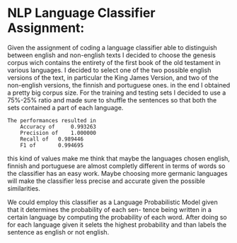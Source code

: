 # NLP Language Classifier Assignment:

Given the assignment of coding a language classifier able to distinguish between english and non-english texts I decided
 to choose the genesis corpus wich contains the entirety of the first book of the old testament in various languages.
I decided to select one of the two possible english versions of the text, in particular the King James Version, and two
 of the non-english versions, the finnish and portuguese ones.
in the end I obtained a pretty big corpus size.
For the training and testing sets I decided to use a 75%-25% ratio and made sure to shuffle the sentences so that both 
the sets contained a part of each language.
```
The performances resulted in
	Accuracy of 	0.993263
	Precision of 	1.000000
	Recall of 	0.989446
	F1 of 		0.994695
```
this kind of values make me think that maybe the languages chosen english, finnish and portuguese are almost completly
different in terms of words so the classifier has an easy work. Maybe choosing more germanic languages will make the 
classifier less precise and accurate given the possible similarities.

We could employ this classifier as a Language Probabilistic Model given that it determines the probability of each sen-
tence being written in a certain language by computing the probability of each word.
After doing so for each language given it selets the highest probability and than labels the sentence as english or not english.

